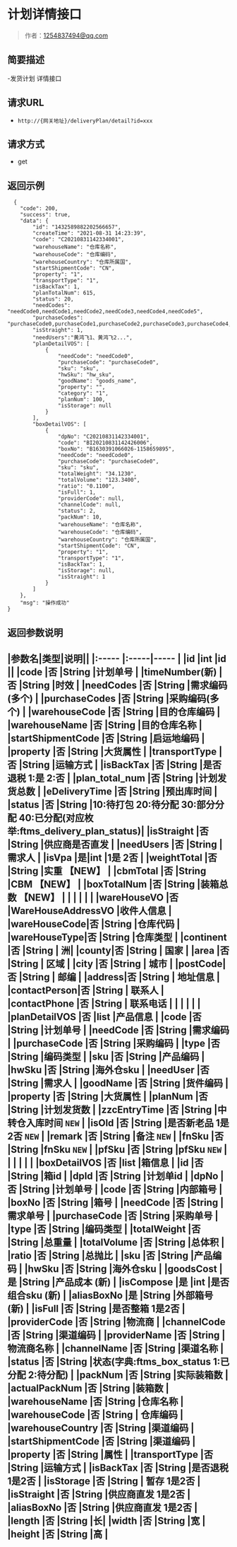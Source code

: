 # 计划详情接口

> 作者：1254837494@qq.com

## 简要描述

-发货计划 详情接口

## 请求URL
- `http://{网关地址}/deliveryPlan/detail?id=xxx`
  
## 请求方式
- get 

## 返回示例 

``` 
  {
    "code": 200,
    "success": true,
    "data": {
        "id": "1432589882202566657",
        "createTime": "2021-08-31 14:23:39",
        "code": "C20210831142334001",
        "warehouseName": "仓库名称",
        "warehouseCode": "仓库编码",
        "warehouseCountry": "仓库所属国",
        "startShipmentCode": "CN",
        "property": "1",
        "transportType": "1",
        "isBackTax": 1,
        "planTotalNum": 615,
        "status": 20,
        "needCodes": "needCode0,needCode1,needCode2,needCode3,needCode4,needCode5",
        "purchaseCodes": "purchaseCode0,purchaseCode1,purchaseCode2,purchaseCode3,purchaseCode4,purchaseCode5",
        "isStraight": 1,
		"needUsers":"黄鸿飞1、黄鸿飞2...",
        "planDetailVOS": [
            {
                "needCode": "needCode0",
                "purchaseCode": "purchaseCode0",
                "sku": "sku",
                "hwSku": "hw_sku",
                "goodName": "goods_name",
                "property": "",
                "category": "1",
                "planNum": 100,
                "isStorage": null
            }
        ],
        "boxDetailVOS": [
            {
                "dpNo": "C20210831142334001",
                "code": "BI20210831142426006",
                "boxNo": "B1630391066026-1158659895",
                "needCode": "needCode0",
                "purchaseCode": "purchaseCode0",
                "sku": "sku",
                "totalWeight": "34.1230",
                "totalVolume": "123.3400",
                "ratio": "0.1100",
                "isFull": 1,
                "providerCode": null,
                "channelCode": null,
                "status": 2,
                "packNum": 10,
                "warehouseName": "仓库名称",
                "warehouseCode": "仓库编码",
                "warehouseCountry": "仓库所属国",
                "startShipmentCode": "CN",
                "property": "1",
                "transportType": "1",
                "isBackTax": 1,
                "isStorage": null,
                "isStraight": 1
            }
        ]
    },
    "msg": "操作成功"
}
```

## 返回参数说明 

|参数名|类型|说明||
|:-----  |:-----|-----                           |
|id |int   |id ||
|code |否  |String |计划单号   |
|timeNumber(新) |否  |String |时效  |
|needCodes |否  |String |需求编码(多个)   |
|purchaseCodes |否  |String |采购编码(多个)   |
|warehouseCode |否  |String |目的仓库编码   |
|warehouseName |否  |String |目的仓库名称   |
|startShipmentCode |否  |String |启运地编码   |
|property |否  |String |大货属性   |
|transportType |否  |String |运输方式   |
|isBackTax |否  |String |是否退税 1:是 2:否   |
|plan_total_num |否  |String |计划发货总数   |
|eDeliveryTime |否  |String |预出库时间   |
|status |否  |String |10:待打包 20:待分配 30:部分分配 40:已分配(对应枚举:ftms_delivery_plan_status)|
|isStraight |否  |String |供应商是否直发   |
|needUsers |否  |String |需求人  |
|isVpa |是|int |1是 2否  |
|weightTotal |否  |String |实重 **【NEW**】 |
|cbmTotal |否  |String |CBM **【NEW**】 |
|boxTotalNum |否  |String |装箱总数 **【NEW**】 |
| |  | |   |
|**wareHouseVO** |否  |**WareHouseAddressVO** |**收件人信息**   |
|wareHouseCode|否  |String   |仓库代码  |
|wareHouseType|否  |String   |仓库类型  |
|continent |否 |String   |  洲|
|county|否  |String   | 国家 |
|area |否 |String   | 区域 |
|city |否 |String   | 城市 |
|postCode|否  |String   | 邮编 |
|address|否  |String   | 地址信息 |
|contactPerson|否  |String   | 联系人 |
|contactPhone |否 |String   | 联系电话 |
| |  | |   |
|**planDetailVOS** |否  |**list** |**产品信息**   |
|code |否  |String |计划单号   |
|needCode |否  |String |需求编码   |
|purchaseCode |否  |String |采购编码   |
|type |否  |String |编码类型   |
|sku |否  |String |产品编码   |
|hwSku |否  |String |海外仓sku   |
|needUser |否  |String |需求人   |
|goodName |否  |String |货件编码   |
|property |否  |String |大货属性   |
|planNum |否  |String |计划发货数   |
|zzcEntryTime |否  |String |中转仓入库时间  `NEW` |
|isOld |否  |String |是否新老品 1是 2否  `NEW` |
|remark |否  |String |备注  `NEW` |
|fnSku |否  |String |fnSku  `NEW` |
|pfSku |否  |String |pfSku  `NEW` |
| |  | |   |
|**boxDetailVOS** |否  |**list** |**箱信息**   |
|id |否  |String |箱id   |
|dpId |否  |String |计划单id   |
|dpNo |否  |String |计划单号  |
|code |否  |String |内部箱号   |
|boxNo |否  |String |箱号   |
|needCode |否  |String |需求单号   |
|purchaseCode |否  |String |采购单号   |
|type |否  |String |编码类型   |
|totalWeight |否  |String |总重量   |
|totalVolume |否  |String |总体积   |
|ratio |否  |String |总抛比   |
|sku |否  |String |产品编码   |
|hwSku |否  |String |海外仓sku   |
|goodsCost |是  |String |产品成本 (新)  |
|isCompose |是  |int |是否组合sku (新)  |
|aliasBoxNo |是  |String |外部箱号 (新)  |
|isFull |否  |String |是否整箱  1是2否 |
|providerCode |否  |String |物流商   |
|channelCode |否  |String |渠道编码	   |
|providerName |否  |String |物流商名称   |
|channelName |否  |String |渠道名称	   |
|status |否  |String |状态(字典:ftms_box_status 1:已分配 2:待分配)   |
|packNum |否  |String |实际装箱数   |
|actualPackNum |否  |String |装箱数   |
|warehouseName |否  |String |仓库名称    |
|warehouseCode |否  |String | 仓库编码  |
|warehouseCountry |否  |String |渠道编码   |
|startShipmentCode |否  |String |渠道编码   |
|property |否  |String |属性   |
|transportType |否  |String |运输方式   |
|isBackTax |否  |String |是否退税  1是2否 |
|isStorage |否  |String | 暂存 1是2否 |
|isStraight |否  |String |供应商直发 1是2否   |
|aliasBoxNo |否  |String |供应商直发 1是2否   |
|length |否  |String |长|
|width |否  |String |宽   |
|height |否  |String |高   |
----------------------------------------------------------------------------------------------------